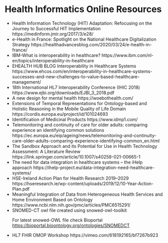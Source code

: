 # Health Informatics Online Resources

<ul>
 <li>
Health Information Technology (HIT) Adaptation: Refocusing on the Journey to Successful HIT Implementation https://medinform.jmir.org/2017/3/e28/ </li>
<li>e-Health in France: Spotlight on the National Healthcare Digitalization Strategy https://healthadvancesblog.com/2020/03/24/e-health-in-france/      </li>
<li> IBM-What is interoperability in healthcare? https://www.ibm.com/nl-en/topics/interoperability-in-healthcare </li>
<li> EHEALTH HUB BLOG Interoperability in Healthcare Systems https://www.ehcos.com/en/interoperability-in-healthcare-systems-successes-and-new-challenges-to-value-based-healthcare-management/ </li> 
 
 <li> 18th International HL7 Interoperability Conference (IHIC 2018) https://www.ejbi.org/downloads/EJBI_3_2018.pdf </li> 
 
 <li> A new design for mental health https://woebothealth.com/ </li> 
 
  <li> Extensions of Temporal Representations for Ontology-based and Holistic Reasoning in the Mobile Quality of Life Domain https://cordis.europa.eu/project/id/101024693 </li> 
 
 <li> Identification of Medicinal Products  https://www.idmp1.com/ </li> 
 <li>  Telemonitoring and continuity of care for older adults: comparing experience an identifying common solutions https://ec.europa.eu/eip/ageing/news/telemonitoring-and-continuity-care-older-adults-comparing-experience-identifying-common_en.html </li> 
 
  <li> The Sandbox Approach and its Potential for Use in Health Technology Assessment: A Literature Review https://link.springer.com/article/10.1007/s40258-021-00665-1 </li> 
 <li> The need for data integration in healthcare systems – the iHelp approach https://ihelp-project.eu/data-integration-need-healthcare-systems/ </li> 
 
 <li> HSE-Ireland Action Plan for Health Research 2019–2029 https://hseresearch.ie/wp-content/uploads/2019/12/10-Year-Action-Plan.pdf </li> 
 
 <li> Meaningful Integration of Data from Heterogeneous Health Services and Home Environment Based on Ontology https://www.ncbi.nlm.nih.gov/pmc/articles/PMC6515291/
</li> 
 <li> SNOMED-CT owl file created using snowed-owl-toolkit

For latest snowed-OWL file check Bioportal 
https://bioportal.bioontology.org/ontologies/SNOMEDCT </li>  
<li> HL7 FHIR OMOP Workshop
https://vimeo.com/618192165/bf7267b923 </li>  </ul>
